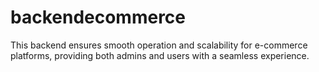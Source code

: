 # backendecommerce
This backend ensures smooth operation and scalability for e-commerce platforms, providing both admins and users with a seamless experience.
